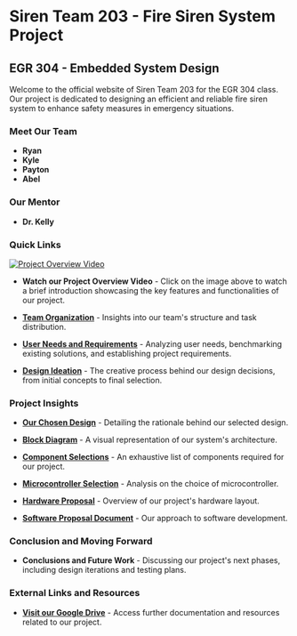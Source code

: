 # Siren Team 203 - Fire Siren System Project
## EGR 304 - Embedded System Design

Welcome to the official website of Siren Team 203 for the EGR 304 class. Our project is dedicated to designing an efficient and reliable fire siren system to enhance safety measures in emergency situations.

### Meet Our Team

- **Ryan**
- **Kyle**
- **Payton**
- **Abel**

### Our Mentor

- **Dr. Kelly**

### Quick Links

[![Project Overview Video](https://s-i-r-e-n-team-203-egr-314.github.io/S.I.R.E.N-Team-203-EGR-314.github.io/pic/FireAlarm.png)](https://www.youtube.com/watch?v=YAdvBfmHnMA)
- **Watch our Project Overview Video** - Click on the image above to watch a brief introduction showcasing the key features and functionalities of our project.

- [**Team Organization**](TeamOrganization.md) - Insights into our team's structure and task distribution.

- [**User Needs and Requirements**](User%20Needs%2C%20Benchmarking%2C%20and%20Requirements.md) - Analyzing user needs, benchmarking existing solutions, and establishing project requirements.

- [**Design Ideation**](DesignIdeation.md) - The creative process behind our design decisions, from initial concepts to final selection.

### Project Insights

- [**Our Chosen Design**](https://s-i-r-e-n-team-203-egr-314.github.io/S.I.R.E.N-Team-203-EGR-314.github.io/SelectedDesign.html) - Detailing the rationale behind our selected design.

- [**Block Diagram**](https://s-i-r-e-n-team-203-egr-314.github.io/S.I.R.E.N-Team-203-EGR-314.github.io/BlockDiagram.html) - A visual representation of our system's architecture.

- [**Component Selections**](https://s-i-r-e-n-team-203-egr-314.github.io/S.I.R.E.N-Team-203-EGR-314.github.io/ComponentSelection.html) - An exhaustive list of components required for our project.

- [**Microcontroller Selection**](https://s-i-r-e-n-team-203-egr-314.github.io/S.I.R.E.N-Team-203-EGR-314.github.io/MicrocontrollerSelection.html) - Analysis on the choice of microcontroller.

- [**Hardware Proposal**](https://s-i-r-e-n-team-203-egr-314.github.io/S.I.R.E.N-Team-203-EGR-314.github.io/Hardware%20Proposal.html) - Overview of our project's hardware layout.

- [**Software Proposal Document**](https://s-i-r-e-n-team-203-egr-314.github.io/S.I.R.E.N-Team-203-EGR-314.github.io/Software%20Proposal.html) - Our approach to software development.

### Conclusion and Moving Forward

- **Conclusions and Future Work** - Discussing our project's next phases, including design iterations and testing plans.

### External Links and Resources

- [**Visit our Google Drive**](https://drive.google.com/drive/folders/1WxI9KwXmxpbQYfk2oKFxPJ8Cy0x9YktA?usp=sharing) - Access further documentation and resources related to our project.
